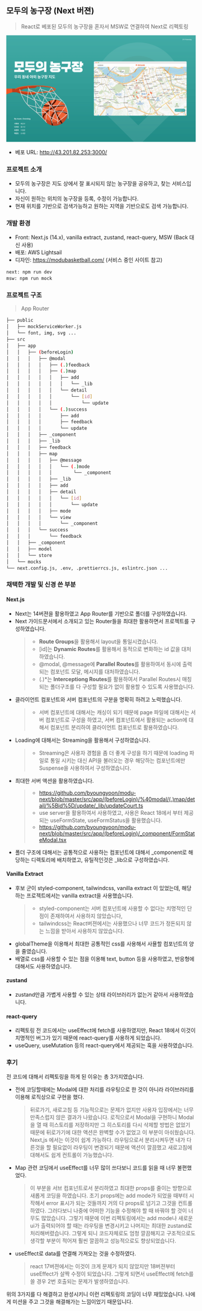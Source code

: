 ## 모두의 농구장 (Next 버젼)
> React로 베포된 모두의 농구장을 혼자서 MSW로 연결하여 Next로 리펙토링


![readme.png](./public/img/readme.png)
- 베포 URL: http://43.201.82.253:3000/

### 프로젝트 소개

- 모두의 농구장은 지도 상에서 잘 표시되지 않는 농구장을 공유하고, 찾는 서비스입니다.
- 자신이 원하는 위치의 농구장을 등록, 수정이 가능합니다.
- 현재 위치를 기반으로 검색가능하고 원하는 지역을 기반으로도 검색 가능합니다.

### 개발  환경

- Front: Next.js (14.x), vanilla extract, zustand, react-query, MSW (Back 대신 사용)
- 배포: AWS Lightsail
- 디자인: https://modubasketball.com/ (서비스 중인 사이트 참고)
```bash
next: npm run dev
msw: npm run mock
```

### 프로젝트 구조

> App Router

```bash
├── public
│   ├── mockServiceWorker.js
│   └── font, img, svg ...
├── src
│   ├── app
│   │   ├── (beforeLogin)
│   │   │   ├── @modal
│   │   │   │   ├── (.)feedback
│   │   │   │   ├── (.)map
│   │   │   │   │   ├── add
│   │   │   │   │   │   └── _lib
│   │   │   │   │   └── detail
│   │   │   │   │       └── [id]
│   │   │   │   │           └── update
│   │   │   │   └── (.)success
│   │   │   │       ├── add
│   │   │   │       ├── feedback
│   │   │   │       └── update
│   │   │   ├── _component
│   │   │   ├── _lib
│   │   │   ├── feedback
│   │   │   ├── map
│   │   │   │   ├── @message
│   │   │   │   │   └── (.)mode
│   │   │   │   │        └── _component
│   │   │   │   ├── _lib
│   │   │   │   ├── add
│   │   │   │   ├── detail
│   │   │   │   │   └── [id]
│   │   │   │   │       └── update
│   │   │   │   ├── mode
│   │   │   │   └── view
│   │   │   │       └── _component
│   │   │   └── success
│   │   │       └── feedback
│   │   ├── _component
│   │   ├── model
│   │   └── store
│   └── mocks
└── next.config.js, .env, .prettierrcs.js, eslintrc.json ...
``` 

### 채택한 개발 및 신경 쓴 부분

#### Next.js

- Next는 14버젼을 활용하였고 App Router를 기반으로 폴더를 구성하였습니다.
- Next 가이드문서에서 소개되고 있는 Router들을 최대한 활용하면서 프로젝트를 구성하였습니다.
    > - <b>Route Groups</b>을 활용해서 layout을 통일시켰습니다.
    > - [id]는 <b>Dynamic Routes</b>를 활용해서 동적으로 변화하는 id 값을 대처하였습니다.
    > - @modal, @message에 <b>Parallel Routes</b>를 활용하여서 동시에 출력되는 컴포넌트 모달, 메시지를 대처하였습니다.
    > - (.)*는 <b>Interceptiong Routes</b>를 활용하여서 Parallel Routes시 매칭되는 폴더구조를 다 구성할 필요가 없이 활용할 수 있도록 사용했습니다.
- 클라이언트 컴포넌트와 서버 컴포넌트의 구분을 명확히 하려고 노력했습니다.
    > - 서버 컴포넌트에 대해서는 캐싱이 되기 때문에 page 파일에 대해서는 서버 컴포넌트로 구성을 하였고, 서버 컴포넌트에서 활용되는 action에 대해서 컴포넌트 분리하여 클라이언트 컴포넌트로 활용하였습니다.
- Loading에 대해서는 Streaming을 활용해서 구성하였습니다.
    > - Streaming은 사용자 경험을 좀 더 좋게 구성을 하기 때문에 loading 파일로 통일 시키는 대신 API을 불러오는 경우 해당하는 컴포넌트에만 Suspense을 사용하여서 구성하였습니다.
- 최대한 서버 액션을 활용하였습니다.
    > - https://github.com/byoungyoon/modu-next/blob/master/src/app/(beforeLogin)/%40modal/(.)map/detail/%5Bid%5D/update/_lib/updateCourt.ts
    > - use server을 활용하여서 사용하였고, 사용은 React 18에서 부터 제공되는 useFormState, useFormStatus을 활용했습니다.
    > - https://github.com/byoungyoon/modu-next/blob/master/src/app/(beforeLogin)/_component/FormStateModal.tsx
- 폴더 구조에 대해서는 공통적으로 사용하는 컴포넌트에 대해서 _component로 해당하는 디렉토리에 배치하였고, 유틸적인것은 _lib으로 구성하였습니다.

#### Vanilla Extract

- 후보 군이 styled-component, tailwindcss, vanilla extract 이 있었는데, 해당하는 프로젝트에서는 vanilla extract을 사용했습니다.
  > - styled-component는 서버 컴포넌트에 사용할 수 없다는 치명적인 단점이 존재하여서 사용하지 않았습니다,
  > - tailwindcss는 React버젼에서는 사용했으나 너무 코드가 정돈되지 않는 느낌을 받아서 사용하지 않았습니다.
- globalTheme을 이용해서 최대한 공통적인 css를 사용해서 사욜할 컴포넌트의 양을 줄였습니다.
- 배열로 css를 사용할 수 있는 점을 이용해 text, button 등을 사용하였고, 반응형에 대해서도 사용하였습니다.

#### zustand

- zustand만큼 가볍게 사용할 수 있는 상태 라이브러리가 없는거 같아서 사용하였습니다.

#### react-query

- 리펙토링 전 코드에서는 useEffect에 fetch를 사용하였지만, React 18에서 이것이 치명적인 버그가 있기 때문에 react-query를 사용하게 되었습니다.
- useQuery, useMutation 등의 react-query에서 제공되는 훅을 사용하였습니다.

### 후기

전 코드에 대해서 리펙토링을 하게 된 이유는 총 3가지였습니다. 

- 전에 코딩할때에는 Modal에 대한 처리를 라우팅으로 한 것이 아니라 라이브러리를 이용해 로직상으로 구현을 했다.
    >  뒤로가기, 새로고침 등 기능적으로는 문제가 없지만 사용자 입장에서는 너무 만족스럽지 않은 결과가 나왔습니다. 로직으로서 Modal을 구현하니 Modal을 열 때 히스토리를 저장하지만 그 히스토리를 다시 삭제할 방법은 없었기 때문에 뒤로가기에 대한 액션은 완벽할 수가 없었고 이 부분이 아쉬웠습니다. Next,js 에서는 이것이 쉽게 가능하다. 라우팅으로서 분리시켜두면 내가 다른것을 할 필요없이 라우팅이 변경되기 때문에 액션이 깔끔했고 새로고침에 대해서도 쉽게 컨트롤이 가능했습니다.
- Map 관련 코딩에서 useEffect를 너무 많이 쓰다보니 코드를 읽을 때 너무 불편했었다. 
    > 이 부분을 서브 컴포넌트로서 분리하였고 최대한 props를 줄이는 방향으로 새롭게 코딩을 하였습니다. 초기 props에는 add mode가 되었을 때부터 시작해서 error 표시가 되는 것들까지 거의 다 props로 넘기고 그것을 컨트롤 하였다. 그러다보니 나중에 어떠한 기능을 수정해야 할 때 바꿔야 할 것이 너무도 많았습니다. 그렇기 때문에 이번 리펙토링에서는 add mode나 새로운 ui가 출력되어야 할 때는 라우팅을 변경시키고 나머지는 최대한 zustand로 처리해버렸습니다. 그렇게 되니 코드자체로도 엄청 깔끔해지고 구조적으로도 생각할 부분이 적어져 훨씬 깔끔하고 성능적으로도 향상되었습니다.
- useEffect로 data를 연결해 가져오는 것을 수정하였다. 
    > react 17버젼에서는 이것이 크게 문제가 되지 않았지만 18버젼부터 useEffect가 살짝 수정이 되었습니다. 그렇게 되면서 useEffect에 fetch를 쓸 경우 2번 호출되는 문제가 발생하였습니다.

위의 3가지를 다 해결하고 완성시키니 이런 리펙토링의 코딩이 너무 재밌었습니다. 나에게 미션을 주고 그것을 해결해가는 느낌이었기 때문입니다.